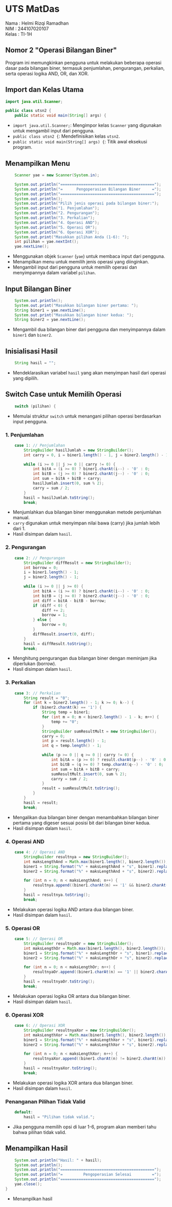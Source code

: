 # UTS MatDas

Nama    : Helmi Rizqi Ramadhan  
NIM     : 244107020107  
Kelas   : TI-1H


## Nomor 2 "Operasi Bilangan  Biner"

Program ini memungkinkan pengguna untuk melakukan beberapa operasi dasar pada bilangan biner, termasuk penjumlahan, pengurangan, perkalian, serta operasi logika AND, OR, dan XOR.

## Import dan Kelas Utama

```java
import java.util.Scanner;

public class utsn2 {
    public static void main(String[] args) {
```
- `import java.util.Scanner;`: Mengimpor kelas `Scanner` yang digunakan untuk mengambil input dari pengguna.
- `public class utsn2 {`: Mendefinisikan kelas `utsn2`.
- `public static void main(String[] args) {`: Titik awal eksekusi program.

## Menampilkan Menu

```java
    Scanner yae = new Scanner(System.in);

    System.out.println("=========================================");
    System.out.println("=      Pengoperasian Bilangan Biner     =");
    System.out.println("=========================================");
    System.out.println();
    System.out.println("Pilih jenis operasi pada bilangan biner:");
    System.out.println("1. Penjumlahan");
    System.out.println("2. Pengurangan");
    System.out.println("3. Perkalian");
    System.out.println("4. Operasi AND");
    System.out.println("5. Operasi OR");
    System.out.println("6. Operasi XOR");
    System.out.print("Masukkan pilihan Anda (1-6): ");
    int pilihan = yae.nextInt();
    yae.nextLine();
```
- Menggunakan objek `Scanner` (`yae`) untuk membaca input dari pengguna.
- Menampilkan menu untuk memilih jenis operasi yang diinginkan.
- Mengambil input dari pengguna untuk memilih operasi dan menyimpannya dalam variabel `pilihan`.

## Input Bilangan Biner

```java
    System.out.println();
    System.out.print("Masukkan bilangan biner pertama: ");
    String biner1 = yae.nextLine();
    System.out.print("Masukkan bilangan biner kedua: ");
    String biner2 = yae.nextLine();
```
- Mengambil dua bilangan biner dari pengguna dan menyimpannya dalam `biner1` dan `biner2`.

## Inisialisasi Hasil

```java
    String hasil = "";
```
- Mendeklarasikan variabel `hasil` yang akan menyimpan hasil dari operasi yang dipilih.

## Switch Case untuk Memilih Operasi

```java
    switch (pilihan) {
```
- Memulai struktur `switch` untuk menangani pilihan operasi berdasarkan input pengguna.

### 1. Penjumlahan

```java
    case 1: // Penjumlahan
        StringBuilder hasilJumlah = new StringBuilder();
        int carry = 0, i = biner1.length() - 1, j = biner2.length() - 1;

        while (i >= 0 || j >= 0 || carry != 0) {
            int bitA = (i >= 0) ? biner1.charAt(i--) - '0' : 0;
            int bitB = (j >= 0) ? biner2.charAt(j--) - '0' : 0;
            int sum = bitA + bitB + carry;
            hasilJumlah.insert(0, sum % 2);
            carry = sum / 2;
        }
        hasil = hasilJumlah.toString();
        break;
```
- Menjumlahkan dua bilangan biner menggunakan metode penjumlahan manual.
- `carry` digunakan untuk menyimpan nilai bawa (carry) jika jumlah lebih dari 1.
- Hasil disimpan dalam `hasil`.

### 2. Pengurangan

```java
    case 2: // Pengurangan
        StringBuilder diffResult = new StringBuilder();
        int borrow = 0;
        i = biner1.length() - 1;
        j = biner2.length() - 1;

        while (i >= 0 || j >= 0) {
            int bitA = (i >= 0) ? biner1.charAt(i--) - '0' : 0;
            int bitB = (j >= 0) ? biner2.charAt(j--) - '0' : 0;
            int diff = bitA - bitB - borrow;
            if (diff < 0) {
                diff += 2;
                borrow = 1;
            } else {
                borrow = 0;
            }
            diffResult.insert(0, diff);
        }
        hasil = diffResult.toString();
        break;
```
- Menghitung pengurangan dua bilangan biner dengan meminjam jika diperlukan (borrow).
- Hasil disimpan dalam `hasil`.

### 3. Perkalian

```java
    case 3: // Perkalian
        String result = "0";
        for (int k = biner2.length() - 1; k >= 0; k--) {
            if (biner2.charAt(k) == '1') {
                String temp = biner1;
                for (int m = 0; m < biner2.length() - 1 - k; m++) {
                    temp += "0";
                }
                StringBuilder sumResultMult = new StringBuilder();
                carry = 0;
                int p = result.length() - 1;
                int q = temp.length() - 1;

                while (p >= 0 || q >= 0 || carry != 0) {
                    int bitA = (p >= 0) ? result.charAt(p--) - '0' : 0;
                    int bitB = (q >= 0) ? temp.charAt(q--) - '0' : 0;
                    int sum = bitA + bitB + carry;
                    sumResultMult.insert(0, sum % 2);
                    carry = sum / 2;
                }
                result = sumResultMult.toString();
            }
        }
        hasil = result;
        break;
```
- Mengalikan dua bilangan biner dengan menambahkan bilangan biner pertama yang digeser sesuai posisi bit dari bilangan biner kedua.
- Hasil disimpan dalam `hasil`.

### 4. Operasi AND

```java
    case 4: // Operasi AND
        StringBuilder resultnya = new StringBuilder();
        int maksLengthAnd = Math.max(biner1.length(), biner2.length());
        biner1 = String.format("%" + maksLengthAnd + "s", biner1).replace(' ', '0');
        biner2 = String.format("%" + maksLengthAnd + "s", biner2).replace(' ', '0');

        for (int n = 0; n < maksLengthAnd; n++) {
            resultnya.append((biner1.charAt(n) == '1' && biner2.charAt(n) == '1') ? "1" : "0");
        }
        hasil = resultnya.toString();
        break;
```
- Melakukan operasi logika AND antara dua bilangan biner.
- Hasil disimpan dalam `hasil`.

### 5. Operasi OR

```java
    case 5: // Operasi OR
        StringBuilder resultnyaOr = new StringBuilder();
        int maksLengthOr = Math.max(biner1.length(), biner2.length());
        biner1 = String.format("%" + maksLengthOr + "s", biner1).replace(' ', '0');
        biner2 = String.format("%" + maksLengthOr + "s", biner2).replace(' ', '0');

        for (int n = 0; n < maksLengthOr; n++) {
            resultnyaOr.append((biner1.charAt(n) == '1' || biner2.charAt(n) == '1') ? "1" : "0");
        }
        hasil = resultnyaOr.toString();
        break;
```
- Melakukan operasi logika OR antara dua bilangan biner.
- Hasil disimpan dalam `hasil`.

### 6. Operasi XOR

```java
    case 6: // Operasi XOR
        StringBuilder resultnyaXor = new StringBuilder();
        int maksLengthXor = Math.max(biner1.length(), biner2.length());
        biner1 = String.format("%" + maksLengthXor + "s", biner1).replace(' ', '0');
        biner2 = String.format("%" + maksLengthXor + "s", biner2).replace(' ', '0');

        for (int n = 0; n < maksLengthXor; n++) {
            resultnyaXor.append((biner1.charAt(n) != biner2.charAt(n)) ? "1" : "0");
        }
        hasil = resultnyaXor.toString();
        break;
```
- Melakukan operasi logika XOR antara dua bilangan biner.
- Hasil disimpan dalam `hasil`.

### Penanganan Pilihan Tidak Valid

```java
    default:
        hasil = "Pilihan tidak valid.";
```
- Jika pengguna memilih opsi di luar 1-6, program akan memberi tahu bahwa pilihan tidak valid.

## Menampilkan Hasil

```java
    System.out.println("Hasil: " + hasil);
    System.out.println();
    System.out.println("=========================================");
    System.out.println("=         Pengoperasian Selesai         =");
    System.out.println("=========================================");
    yae.close();
}
```
- Menampilkan hasil